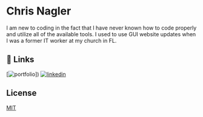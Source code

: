 
# Chris Nagler

I am new to coding in the fact that I have never known how to code properly and utilize all of the available tools. I used to use GUI website updates when I was a former IT worker at my church in FL.

## 🔗 Links
[![portfolio](https://github.com/CKNagler)])
[![linkedin](https://www.linkedin.com/in/chris-nagler-217bbb252/)](https://www.linkedin.com/)



## License

[MIT](https://choosealicense.com/licenses/mit/)

